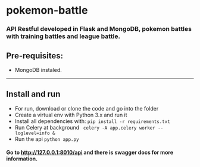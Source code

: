 # pokemon-battle

### API Restful developed in Flask and MongoDB, pokemon battles with training battles and league battle. 

## Pre-requisites: 
* MongoDB instaled.

------------------------------------------------------------------------------------------

## Install and run

* For run, download or clone the code and go into the folder
* Create a virtual env with Python 3.x and run it
* Install all dependencies with:
 ``` pip install -r requirements.txt ```
* Run Celery at background
``` celery -A app.celery worker --loglevel=info &```
* Run the api 
``` python app.py ```

#### Go to http://127.0.0.1:8010/api and there is swagger docs for more information. 

